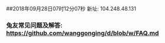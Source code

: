 ##2018年09月28日07时12分07秒 新址: 104.248.48.131
### 兔友常见问题及解答: https://github.com/wanggonging/d/blob/w/FAQ.md
